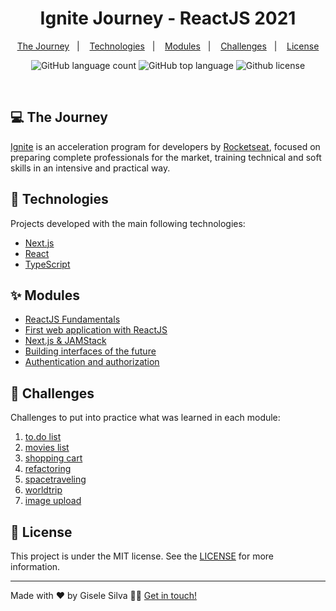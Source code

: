 <h1 align="center">
  Ignite Journey - ReactJS 2021
</h1>

<p align="center">
  <a href="#-the-journey">The Journey</a>&nbsp;&nbsp;&nbsp;|&nbsp;&nbsp;&nbsp;
  <a href="#-technologies">Technologies</a>&nbsp;&nbsp;&nbsp;|&nbsp;&nbsp;&nbsp;
  <a href="#-modules">Modules</a>&nbsp;&nbsp;&nbsp;|&nbsp;&nbsp;&nbsp;
  <a href="#-challenges">Challenges</a>&nbsp;&nbsp;&nbsp;|&nbsp;&nbsp;&nbsp;
  <a href="#-license">License</a>
</p>

<p align="center">
  <img alt="GitHub language count" src="https://img.shields.io/github/languages/count/gisabernardess/ignite-reactjs"/>

  <img alt="GitHub top language" src="https://img.shields.io/github/languages/top/gisabernardess/ignite-reactjs"/>

  <img alt="Github license" src="https://img.shields.io/github/license/gisabernardess/ignite-reactjs"/>
</p>

<br/>

## 💻 The Journey

[Ignite](https://pages.rocketseat.com.br/ignite) is an acceleration program for developers by [Rocketseat](https://rocketseat.com.br/), focused on preparing complete professionals for the market, training technical and soft skills in an intensive and practical way.

## 🚀 Technologies

Projects developed with the main following technologies:

- [Next.js](https://nextjs.org/)
- [React](https://reactjs.org)
- [TypeScript](https://www.typescriptlang.org/)

## ✨ Modules

- [ReactJS Fundamentals](https://github.com/gisabernardess/ignite-reactjs/tree/main/01-github-explorer)
- [First web application with ReactJS](https://github.com/gisabernardess/ignite-reactjs/tree/main/02-dtmoney)
- [Next.js & JAMStack](https://github.com/gisabernardess/ignite-reactjs/tree/main/03-ignews)
- [Building interfaces of the future](https://github.com/gisabernardess/ignite-reactjs/tree/main/04-dashgo)
- [Authentication and authorization](https://github.com/gisabernardess/ignite-reactjs/tree/main/05-nextauth)

## 🧠 Challenges

Challenges to put into practice what was learned in each module:

1. [to.do list](https://github.com/gisabernardess/todo-list)
2. [movies list](https://github.com/gisabernardess/movies-list)
3. [shopping cart](https://github.com/gisabernardess/shopping-cart)
4. [refactoring](https://github.com/gisabernardess/refactoring)
5. [spacetraveling](https://github.com/gisabernardess/spacetraveling)
6. [worldtrip](https://github.com/gisabernardess/worldtrip)
7. [image upload](https://github.com/gisabernardess/image-upload)

## 📄 License

This project is under the MIT license. See the [LICENSE](LICENSE.md) for more information.

---

Made with ♥ by Gisele Silva 👋🏻 [Get in touch!](https://www.linkedin.com/in/gisabernardess/)
